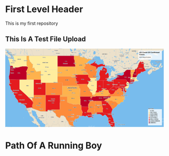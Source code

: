 # First Level Header

This is my first repository

## This Is A Test File Upload

![](Wicked_Problems_Test_Map.png)

# Path Of A Running Boy
![]()
